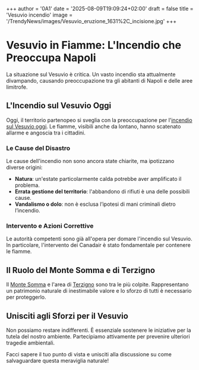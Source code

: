 +++
author = '0A1'
date = '2025-08-09T19:09:24+02:00'
draft = false
title = 'Vesuvio incendio'
image = '/TrendyNews/images/Vesuvio_eruzione_1631%2C_incisione.jpg'
+++

# Vesuvio in Fiamme: L'Incendio che Preoccupa Napoli

La situazione sul Vesuvio è critica. Un vasto incendio sta attualmente divampando, causando preoccupazione tra gli abitanti di Napoli e delle aree limitrofe. 

## L'Incendio sul Vesuvio Oggi

Oggi, il territorio partenopeo si sveglia con la preoccupazione per l'[incendio sul Vesuvio oggi](#). Le fiamme, visibili anche da lontano, hanno scatenato allarme e angoscia tra i cittadini.

### Le Cause del Disastro

Le cause dell'incendio non sono ancora state chiarite, ma ipotizzano diverse origini:

- **Natura**: un'estate particolarmente calda potrebbe aver amplificato il problema.
- **Errata gestione del territorio**: l'abbandono di rifiuti è una delle possibili cause.
- **Vandalismo o dolo**: non è esclusa l’ipotesi di mani criminali dietro l’incendio.

### Intervento e Azioni Correttive

Le autorità competenti sono già all'opera per domare l'incendio sul Vesuvio. In particolare, l'intervento dei Canadair è stato fondamentale per contenere le fiamme. 

## Il Ruolo del Monte Somma e di Terzigno

Il [Monte Somma](#) e l'area di [Terzigno](#) sono tra le più colpite. Rappresentano un patrimonio naturale di inestimabile valore e lo sforzo di tutti è necessario per proteggerlo.

## Unisciti agli Sforzi per il Vesuvio

Non possiamo restare indifferenti. È essenziale sostenere le iniziative per la tutela del nostro ambiente. Partecipiamo attivamente per prevenire ulteriori tragedie ambientali.

Facci sapere il tuo punto di vista e unisciti alla discussione su come salvaguardare questa meraviglia naturale!